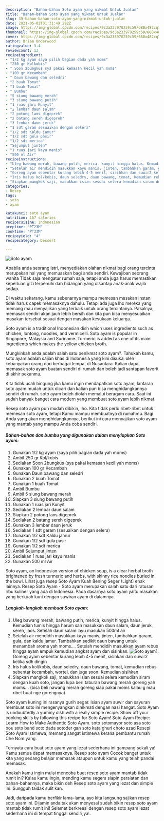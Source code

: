 ```yaml
---
description: "Bahan-bahan Soto ayam yang nikmat Untuk Jualan"
title: "Bahan-bahan Soto ayam yang nikmat Untuk Jualan"
slug: 39-bahan-bahan-soto-ayam-yang-nikmat-untuk-jualan
date: 2021-05-02T01:31:49.292Z
image: https://img-global.cpcdn.com/recipes/9c3a233970259c59/680x482cq70/soto-ayam-foto-resep-utama.jpg
thumbnail: https://img-global.cpcdn.com/recipes/9c3a233970259c59/680x482cq70/soto-ayam-foto-resep-utama.jpg
cover: https://img-global.cpcdn.com/recipes/9c3a233970259c59/680x482cq70/soto-ayam-foto-resep-utama.jpg
author: Brian Underwood
ratingvalue: 3.4
reviewcount: 13
recipeingredient:
- "1/2 kg ayam saya pilih bagian dada yah moms"
- "250 gr Kolkobis"
- " Soon 2bungkus sya pakai kemasan kecil yah moms"
- "100 gr Kecambah"
- " Daun bawang dan seledri"
- "2 buah Tomat"
- "1 buah Tomat"
- " Bumbu"
- "5 siung bawang merah"
- "3 siung bawang putih"
- "1 ruas jari Kunyit"
- "2 lembar daun salam"
- "2 potong laos digeprek"
- "2 batang sereh digeprek"
- "3 lembar daun jeruk"
- "1 sdt garam sesuaikan dengan selera"
- "1/2 sdt Kaldu jamur"
- "1/2 sdt gula pasir"
- "1/2 sdt merica"
- "Sejumput jinten"
- "1 ruas jari kayu manis"
- "500 ml Air"
recipeinstructions:
- "Uleg bawang merah, bawang putih, merica, kunyit hingga halus. Kemudian tumis hingga harum san masukkan daun salam, daun jeruk, sereh, laos. Setelah daun salam layu masukan 500ml air"
- "Setelah air mendidih masukkan kayu manis, jinten, tambahkan garam, gula, dan kaldu jamur. Tambahkan sedikit daun bawang untuk menambah aroma yah moms.... Setelah mendidih masukkan ayam rebus hingga ayam empuk kemudian angkat ayam dan sisihkan."
- "Goreng ayam sebentar kurang lebih 4-5 menit, sisihkan dan suwir2 ketika sdh dingin"
- "Iris halus kol/kobis, daun seledry, daun bawang, tomat, kemudian rebus sebentar kecambah, wortel, dan juga soon. Kemudian sisihkan"
- "Siapkan mangkok saji, masukkan isian sesuai selera kemudian siram dengan kuah soto, jangan lupa beri taburan bawang merah goreng yah moms... (bisa beli nawang merah goreng siap pakai moms kalau g mau ribet buat nge gorengnya)"
categories:
- Resep
tags:
- soto
- ayam

katakunci: soto ayam 
nutrition: 157 calories
recipecuisine: Indonesian
preptime: "PT23M"
cooktime: "PT33M"
recipeyield: "4"
recipecategory: Dessert

---
```



![Soto ayam](https://img-global.cpcdn.com/recipes/9c3a233970259c59/680x482cq70/soto-ayam-foto-resep-utama.jpg)

Apabila anda seorang istri, menyediakan olahan nikmat bagi orang tercinta merupakan hal yang memuaskan bagi anda sendiri. Kewajiban seorang  wanita Tidak saja mengatur rumah saja, tetapi anda juga harus memastikan keperluan gizi terpenuhi dan hidangan yang disantap anak-anak wajib sedap.

Di waktu  sekarang, kamu sebenarnya mampu memesan masakan instan tidak harus capek memasaknya dahulu. Tetapi ada juga lho mereka yang memang mau menyajikan yang terbaik untuk orang tercintanya. Pasalnya, memasak sendiri akan jauh lebih bersih dan kita pun bisa menyesuaikan masakan tersebut sesuai dengan masakan kesukaan keluarga. 

Soto ayam is a traditional Indonesian dish which uses ingredients such as chicken, lontong, noodles, and vermicelli. Soto ayam is popular in Singapore, Malaysia and Suriname. Turmeric is added as one of its main ingredients which makes the yellow chicken broth.

Mungkinkah anda adalah salah satu penikmat soto ayam?. Tahukah kamu, soto ayam adalah sajian khas di Indonesia yang kini disukai oleh kebanyakan orang dari berbagai tempat di Nusantara. Kalian dapat memasak soto ayam buatan sendiri di rumah dan boleh jadi santapan favorit di akhir pekanmu.

Kita tidak usah bingung jika kamu ingin mendapatkan soto ayam, lantaran soto ayam mudah untuk dicari dan kalian pun bisa menghidangkannya sendiri di rumah. soto ayam boleh diolah memalui beragam cara. Saat ini sudah banyak banget cara modern yang membuat soto ayam lebih nikmat.

Resep soto ayam pun mudah dibikin, lho. Kita tidak perlu ribet-ribet untuk memesan soto ayam, tetapi Kamu mampu membuatnya di rumahmu. Bagi Anda yang akan menghidangkannya, berikut ini cara menyajikan soto ayam yang mantab yang mampu Anda coba sendiri.

<!--inarticleads1-->

##### Bahan-bahan dan bumbu yang digunakan dalam menyiapkan Soto ayam:

1. Gunakan 1/2 kg ayam (saya pilih bagian dada yah moms)
1. Ambil 250 gr Kol/kobis
1. Sediakan  Soon 2bungkus (sya pakai kemasan kecil yah moms)
1. Gunakan 100 gr Kecambah
1. Gunakan  Daun bawang dan seledri
1. Gunakan 2 buah Tomat
1. Gunakan 1 buah Tomat
1. Ambil  Bumbu
1. Ambil 5 siung bawang merah
1. Siapkan 3 siung bawang putih
1. Gunakan 1 ruas jari Kunyit
1. Sediakan 2 lembar daun salam
1. Siapkan 2 potong laos digeprek
1. Sediakan 2 batang sereh digeprek
1. Gunakan 3 lembar daun jeruk
1. Sediakan 1 sdt garam (sesuaikan dengan selera)
1. Gunakan 1/2 sdt Kaldu jamur
1. Gunakan 1/2 sdt gula pasir
1. Gunakan 1/2 sdt merica
1. Ambil Sejumput jinten
1. Sediakan 1 ruas jari kayu manis
1. Gunakan 500 ml Air


Soto ayam, an Indonesian version of chicken soup, is a clear herbal broth brightened by fresh turmeric and herbs, with skinny rice noodles buried in the bowl. Lihat juga resep Soto Ayam Kuah Bening Seger (Light) enak lainnya. Resep Soto Ayam - Soto ayam merupakan salah satu dari ratusan ribu kuliner yang ada di Indonesia. Pada dasarnya soto ayam yaitu masakan yang berkuah kuni dengan suwiran ayam di dalamnya. 

<!--inarticleads2-->

##### Langkah-langkah membuat Soto ayam:

1. Uleg bawang merah, bawang putih, merica, kunyit hingga halus. Kemudian tumis hingga harum san masukkan daun salam, daun jeruk, sereh, laos. Setelah daun salam layu masukan 500ml air
1. Setelah air mendidih masukkan kayu manis, jinten, tambahkan garam, gula, dan kaldu jamur. Tambahkan sedikit daun bawang untuk menambah aroma yah moms.... Setelah mendidih masukkan ayam rebus hingga ayam empuk kemudian angkat ayam dan sisihkan.
<img src="//assets-global.cpcdn.com/assets/icons/button_play-2c75c40dde080a61004c1f40b05d8f140eaff45d7e9e6481dc71c63d2e7c4909.png" alt="Soto ayam">1. Goreng ayam sebentar kurang lebih 4-5 menit, sisihkan dan suwir2 ketika sdh dingin
1. Iris halus kol/kobis, daun seledry, daun bawang, tomat, kemudian rebus sebentar kecambah, wortel, dan juga soon. Kemudian sisihkan
1. Siapkan mangkok saji, masukkan isian sesuai selera kemudian siram dengan kuah soto, jangan lupa beri taburan bawang merah goreng yah moms... (bisa beli nawang merah goreng siap pakai moms kalau g mau ribet buat nge gorengnya)


Soto ayam kuning ini rasanya gurih segar. Isian ayam suwir dan sayuran membuat soto ini mengenyangkan dinikmati dengan nasi hangat. Soto Ayam is undoubtedly a yummy dish with a really simple recipe. Show off your cooking skills by following this recipe for Soto Ayam! Soto Ayam Recipe: Learm How to Make Authentic Soto Ayam. soto sotomayor soto asa soto bou soto band soto dada sotoder gan soto kata ghuri choto azad Resepi Soto Ayam Istimewa, memang sangat istimewa kerana pembantu rumah Che Nom yang. 

Ternyata cara buat soto ayam yang lezat sederhana ini gampang sekali ya! Kamu semua dapat memasaknya. Resep soto ayam Cocok banget untuk kita yang sedang belajar memasak ataupun untuk kamu yang telah pandai memasak.

Apakah kamu ingin mulai mencoba buat resep soto ayam mantab tidak rumit ini? Kalau kamu ingin, mending kamu segera siapin peralatan dan bahan-bahannya, maka bikin deh Resep soto ayam yang lezat dan simple ini. Sungguh taidak sulit kan. 

Jadi, daripada kamu berfikir lama-lama, ayo kita langsung sajikan resep soto ayam ini. Dijamin anda tak akan menyesal sudah bikin resep soto ayam mantab tidak rumit ini! Selamat berkreasi dengan resep soto ayam lezat sederhana ini di tempat tinggal sendiri,ya!.

